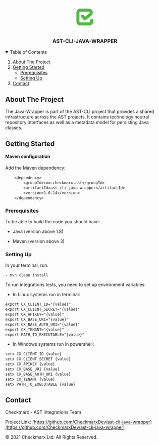<!-- PROJECT LOGO -->
<br />
<p align="center">
  <a href="">
    <img src="./logo.png" alt="Logo" width="80" height="80">
  </a>

<h3 align="center">AST-CLI-JAVA-WRAPPER</h3>

<!-- TABLE OF CONTENTS -->
<details open="open">
  <summary>Table of Contents</summary>
  <ol>
    <li>
      <a href="#about-the-project">About The Project</a>
    </li>
    <li>
      <a href="#getting-started">Getting Started</a>
      <ul>
        <li><a href="#prerequisites">Prerequisites</a></li>
        <li><a href="#setting-up">Setting Up</a></li>
      </ul>
    </li>
    <li><a href="#contact">Contact</a></li>
  </ol>
</details>



<!-- ABOUT THE PROJECT -->
## About The Project

The Java-Wrapper is part of the AST-CLI project that provides a shared infrastructure across the AST projects. 
It contains technology neutral repository interfaces as well as a metadata model for persisting Java classes.

<!-- GETTING STARTED -->
## Getting Started

#### Maven configuration

Add the Maven dependency:

        <dependency>
            <groupId>com.checkmarx.ast</groupId>
            <artifactId>ast-cli-java-wrapper</artifactId>
            <version>1.0.14</version>
        </dependency>



### Prerequisites

To be able to build the code you should have:
* Java (version above 1.8)

* Maven (version above 3)


### Setting Up

In your terminal, run:
```
- mvn clean install
```

To run integrations tests, you need to set up environment variables:

- In Linux systems run in terminal:
```
export CX_CLIENT_ID="{value}"
export CX_CLIENT_SECRET="{value}"
export CX_APIKEY="{value}"
export CX_BASE_URI="{value}"
export CX_BASE_AUTH_URI="{value}"
export CX_TENANT="{value}"
export PATH_TO_EXECUTABLE="{value}"
```

- In Windows systems run in powershell:
```
setx CX_CLIENT_ID {value}
setx CX_CLIENT_SECRET {value}
setx CX_APIKEY {value}
setx CX_BASE_URI {value}
setx CX_BASE_AUTH_URI {value}
setx CX_TENANT {value}
setx PATH_TO_EXECUTABLE {value}
```
<!-- CONTACT -->
## Contact

Checkmarx - AST Integrations Team

Project Link: [https://github.com/CheckmarxDev/ast-cli-java-wrapper](https://github.com/CheckmarxDev/ast-cli-java-wrapper)


© 2021 Checkmarx Ltd. All Rights Reserved.
